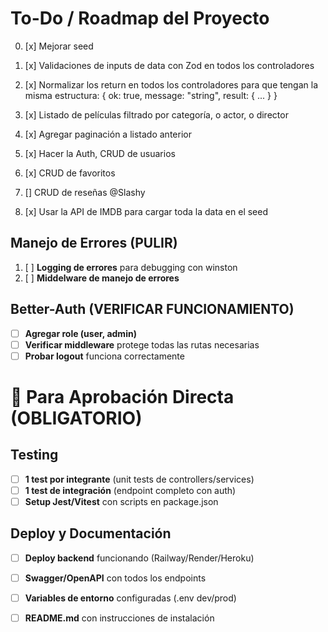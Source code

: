 # To-Do / Roadmap del Proyecto

0. [x] Mejorar seed

1. [x] Validaciones de inputs de data con Zod en todos los controladores

2. [x] Normalizar los return en todos los controladores para que tengan la misma estructura:
            { ok: true, message: "string", result: { ... } }  

3. [x] Listado de películas filtrado por categoría, o actor, o director

4. [x] Agregar paginación a listado anterior

5. [x] Hacer la Auth, CRUD de usuarios

6. [x] CRUD de favoritos

7. [] CRUD de reseñas @Slashy

8. [x] Usar la API de IMDB para cargar toda la data en el seed


## Manejo de Errores (PULIR)

1.  [ ] **Logging de errores** para debugging con winston
2.  [ ] **Middelware de manejo de errores** 

## Better-Auth (VERIFICAR FUNCIONAMIENTO)
- [ ] **Agregar role (user, admin)** 
- [ ] **Verificar middleware** protege todas las rutas necesarias
- [ ] **Probar logout** funciona correctamente

# 🎯 Para Aprobación Directa (OBLIGATORIO)

## Testing
- [ ] **1 test por integrante** (unit tests de controllers/services)
- [ ] **1 test de integración** (endpoint completo con auth)
- [ ] **Setup Jest/Vitest** con scripts en package.json

## Deploy y Documentación
- [ ] **Deploy backend** funcionando (Railway/Render/Heroku)
- [ ] **Swagger/OpenAPI** con todos los endpoints
- [ ] **Variables de entorno** configuradas (.env dev/prod)
- [ ] **README.md** con instrucciones de instalación

